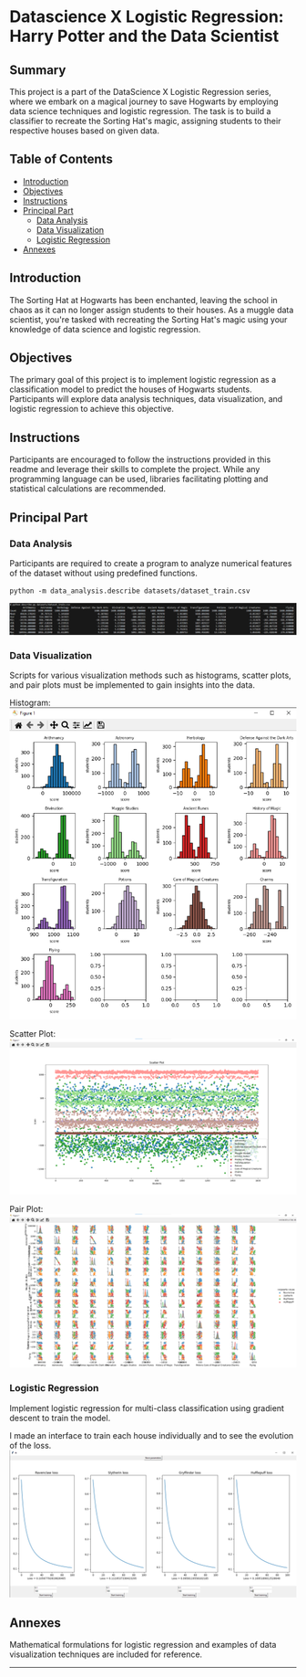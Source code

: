 # Datascience X Logistic Regression: Harry Potter and the Data Scientist

## Summary
This project is a part of the DataScience X Logistic Regression series, where we embark on a magical journey to save Hogwarts by employing data science techniques and logistic regression. The task is to build a classifier to recreate the Sorting Hat's magic, assigning students to their respective houses based on given data.

## Table of Contents
- [Introduction](#introduction)
- [Objectives](#objectives)
- [Instructions](#instructions)
- [Principal Part](#mandatory-part)
   - [Data Analysis](#data-analysis)
   - [Data Visualization](#data-visualization)
   - [Logistic Regression](#logistic-regression)
- [Annexes](#annexes)

## Introduction
The Sorting Hat at Hogwarts has been enchanted, leaving the school in chaos as it can no longer assign students to their houses. As a muggle data scientist, you're tasked with recreating the Sorting Hat's magic using your knowledge of data science and logistic regression.

## Objectives
The primary goal of this project is to implement logistic regression as a classification model to predict the houses of Hogwarts students. Participants will explore data analysis techniques, data visualization, and logistic regression to achieve this objective.

## Instructions
Participants are encouraged to follow the instructions provided in this readme and leverage their skills to complete the project. While any programming language can be used, libraries facilitating plotting and statistical calculations are recommended.

## Principal Part
### Data Analysis
Participants are required to create a program to analyze numerical features of the dataset without using predefined functions.
```
python -m data_analysis.describe datasets/dataset_train.csv
```
![Describe](./images/describe.png)

### Data Visualization
Scripts for various visualization methods such as histograms, scatter plots, and pair plots must be implemented to gain insights into the data.

Histogram:
![Histogram](./images/histogram.png)

Scatter Plot:
![scatter_plot](./images/scatter_plot.png)

Pair Plot:
![pair_plot](./images/pair_plot.png)

### Logistic Regression
Implement logistic regression for multi-class classification using gradient descent to train the model.

I made an interface to train each house individually and to see the evolution of the loss.
![interface_training](./images/interface_training.png)

## Annexes
Mathematical formulations for logistic regression and examples of data visualization techniques are included for reference.

---
